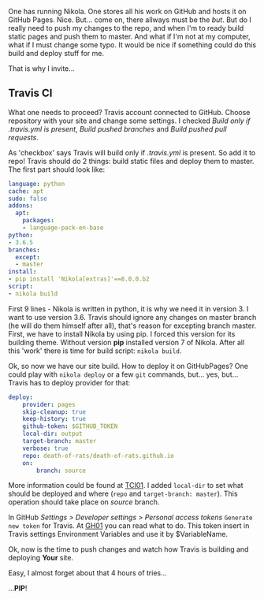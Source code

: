 <!--
.. title: 0x02 travis + nikola
.. slug: travis-nikola
.. date: 2018-05-25 00:00:00 UTC
.. tags: travis,travis-ci,nikola
.. category: configure
.. link: 
.. description: How to use travis-ci to build Nikola static pages and deploy them on GitHub Pages.
.. type: text
-->

One has running Nikola. One stores all his work on GitHub and hosts it on GitHub Pages. Nice. But... come on, there allways must be the *but*. But do I really need to push my changes to the repo, and when I'm to ready build static pages and push them to master. And what if I'm not at my computer, what if I must change some typo. It would be nice if something could do this build and deploy stuff for me.

That is why I invite...

<!-- TEASER_END -->

## Travis CI

What one needs to proceed? Travis account connected to GitHub. Choose repository with your site and change some settings. I checked *Build only if .travis.yml is present*, *Build pushed branches* and *Build pushed pull requests*. 

As 'checkbox' says Travis will build only if *.travis.yml* is present. So add it to repo! Travis should do 2 things: build static files and deploy them to master. The first part should look like:

```yml
language: python
cache: apt
sudo: false
addons:
  apt:
    packages:
    - language-pack-en-base
python:
- 3.6.5
branches:
  except:
  - master
install:
- pip install 'Nikola[extras]'==8.0.0.b2
script:
- nikola build 
```

First 9 lines - Nikola is written in python, it is why we need it in version 3. I want to use version 3.6. Travis should ignore any changes on master branch (he will do them himself after all), that's reason for excepting branch master. First, we have to install Nikola by using pip. I forced this version for its building theme. Without version **pip** installed version 7 of Nikola. After all this 'work' there is time for build script: `nikola build`.

Ok, so now we have our site build. How to deploy it on GitHubPages? One could play with `nikola deploy` or a few `git` commands, but... yes, but... Travis has to deploy provider for that:

```yml
deploy:
    provider: pages
    skip-cleanup: true
    keep-history: true
    github-token: $GITHUB_TOKEN
    local-dir: output
    target-branch: master
    verbose: true
    repo: death-of-rats/death-of-rats.github.io
    on:
		branch: source
```

More information could be found at [TCI01](https://docs.travis-ci.com/user/deployment/pages/). I added `local-dir` to set what should be deployed and where (`repo` and `target-branch: master`). This operation should take place on *source* branch.

In GitHub *Settings > Developer settings > Personal access tokens* `Generate new token` for Travis. At [GH01](https://help.github.com/articles/creating-a-personal-access-token-for-the-command-line/) you can read what to do. This token insert in Travis settings Environment Variables and use it by $VariableName. 

Ok, now is the time to push changes and watch how Travis is building and deploying **Your** site.

Easy, I almost forget about that 4 hours of tries...

...**PIP**!
